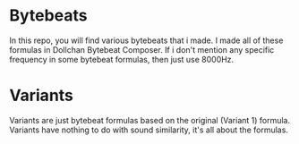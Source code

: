 # Bytebeats
In this repo, you will find various bytebeats that i made. I made all of these formulas in Dollchan Bytebeat Composer.
If i don't mention any specific frequency in some bytebeat formulas, then just use 8000Hz.

# Variants
Variants are just bytebeat formulas based on the original (Variant 1) formula. Variants have nothing to do with sound similarity, it's all about the formulas.
